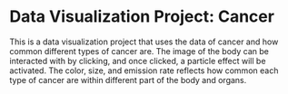 # Data Visualization Project: Cancer
This is a data visualization project that uses the data of cancer and how common different types of cancer are. The image of the body can be interacted with by clicking, and once clicked, a particle effect will be activated. The color, size, and emission rate reflects how common each type of cancer are within different part of the body and organs.
